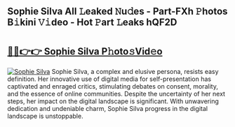 ## Sophie Silva All 𝙻eaked 𝙽u𝚍es - Part-FXh 𝙿hotos B𝚒kini 𝚅𝚒deo - Hot 𝙿art 𝙻eaks hQF2D

# <h2><a href="http://ld50ts9.urlbe.top/?page=Sophie+Silva">🔗🔗👉👉 Sophie Silva P𝚑oto𝚜Vid𝚎o</a></h2>

[![Sophie Silva](https://i.imgur.com/eBuTRDB.gif)](http://ld50ts9.urlbe.top/?page=Sophie+Silva)
Sophie Silva, a complex and elusive persona, resists easy definition. Her innovative use of digital media for self-presentation has captivated and enraged critics, stimulating debates on consent, morality, and the essence of online communities. Despite the uncertainty of her next steps, her impact on the digital landscape is significant. With unwavering dedication and undeniable charm, Sophie Silva progress in the digital landscape is unstoppable.
